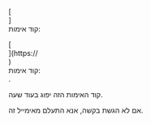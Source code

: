 [<br host>]<br action>קוד אימות:<br code>

[<br host>](https://<br host>)<br action>קוד אימות:<br code>.

קוד האימות הזה יפוג בעוד שעה.

אם לא הגשת בקשה, אנא התעלם מאימייל זה.
